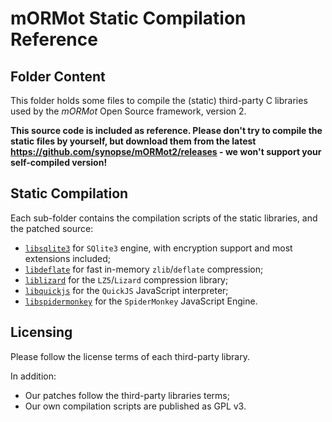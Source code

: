 # mORMot Static Compilation Reference

## Folder Content

This folder holds some files to compile the (static) third-party C libraries used by the *mORMot* Open Source framework, version 2.

**This source code is included as reference. Please don't try to compile the static files by yourself, but download them from the latest https://github.com/synopse/mORMot2/releases - we won't support your self-compiled version!**

 
## Static Compilation

Each sub-folder contains the compilation scripts of the static libraries, and the patched source:

- [`libsqlite3`](libsqlite3) for `SQlite3` engine, with encryption support and most extensions included;
- [`libdeflate`](libdeflate) for fast in-memory `zlib`/`deflate` compression;
- [`liblizard`](liblizard) for the `LZ5`/`Lizard` compression library;
- [`libquickjs`](libquickjs) for the `QuickJS` JavaScript interpreter;
- [`libspidermonkey`](libspidermonkey) for the `SpiderMonkey` JavaScript Engine.


## Licensing

Please follow the license terms of each third-party library.

In addition:

- Our patches follow the third-party libraries terms;
- Our own compilation scripts are published as GPL v3.
